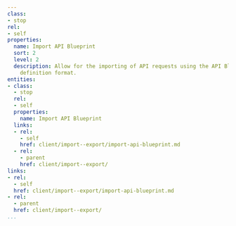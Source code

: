 ```yaml
---
class:
- stop
rel:
- self
properties:
  name: Import API Blueprint
  sort: 2
  level: 2
  description: Allow for the importing of API requests using the API Blueprint API
    definition format.
entities:
- class:
  - stop
  rel:
  - self
  properties:
    name: Import API Blueprint
  links:
  - rel:
    - self
    href: client/import--export/import-api-blueprint.md
  - rel:
    - parent
    href: client/import--export/
links:
- rel:
  - self
  href: client/import--export/import-api-blueprint.md
- rel:
  - parent
  href: client/import--export/
...
```

